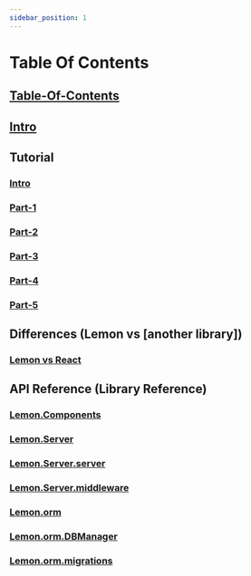```yaml
---
sidebar_position: 1
---
```


# Table Of Contents
## [Table-Of-Contents](table)
## [Intro](lemon-in-3min)
## Tutorial
  ### [Intro](tutorial/intro-to-tutorial)
  ### [Part-1](tutorial/tutorial-part-1)
  ### [Part-2](tutorial/tutorial-part-2)
  ### [Part-3](tutorial/tutorial-part-3)
  ### [Part-4](tutorial/tutorial-part-4)
  ### [Part-5](tutorial/tutorial-part-5)
## Differences (Lemon vs [another library])
  ### [Lemon vs React](lemon-vs-react)
## API Reference (Library Reference)
  ### [Lemon.Components](api-reference/Lemon-Components)
  ### [Lemon.Server](api-reference/Lemon-Server)
  ### [Lemon.Server.server](api-reference/Lemon-Server-server)
  ### [Lemon.Server.middleware](api-reference/Lemon-Server-middleware)
  ### [Lemon.orm](api-reference/Lemon-orm)
  ### [Lemon.orm.DBManager](api-reference/Lemon-orm-DBManager)
  ### [Lemon.orm.migrations](api-reference/Lemon-orm-migrations)
